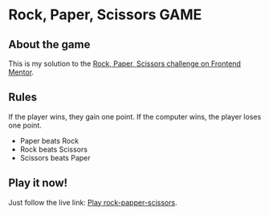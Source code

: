 # Rock, Paper, Scissors GAME

## About the game

This is my solution to the [Rock, Paper, Scissors challenge on Frontend Mentor](https://www.frontendmentor.io/challenges/rock-paper-scissors-game-pTgwgvgH).

## Rules

If the player wins, they gain one point. If the computer wins, the player loses one point.

- Paper beats Rock
- Rock beats Scissors
- Scissors beats Paper

## Play it now!

Just follow the live link: <a href="https://rock-papper-scissors-mfap.netlify.app/">Play rock-papper-scissors</a>.
